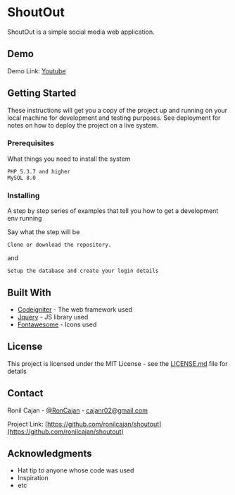 # ShoutOut

ShoutOut is a simple social media web application.

## Demo

Demo Link: [Youtube](https://www.youtube.com/watch?v=kjO7qo3ns28&t)

## Getting Started

These instructions will get you a copy of the project up and running on your local machine for development and testing purposes. See deployment for notes on how to deploy the project on a live system.

### Prerequisites

What things you need to install the system

```
PHP 5.3.7 and higher
MySQL 8.0
```

### Installing

A step by step series of examples that tell you how to get a development env running

Say what the step will be
```
Clone or download the repository.
```
and
```
Setup the database and create your login details
```

## Built With

* [Codeigniter](https://codeigniter.com/) - The web framework used
* [Jquery](https://jquery.com/) - JS library used
* [Fontawesome](https://fontawesome.com/) - Icons used

## License

This project is licensed under the MIT License - see the [LICENSE.md](LICENSE.md) file for details

## Contact

Ronil Cajan - [@RonCajan](https://twitter.com/RonCajan) - cajanr02@gmail.com

Project Link: [https://github.com/ronilcajan/shoutout](https://github.com/ronilcajan/shoutout)


## Acknowledgments

* Hat tip to anyone whose code was used
* Inspiration
* etc
